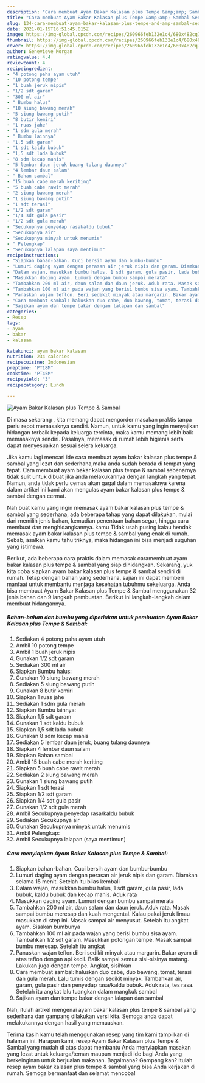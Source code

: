 ```yaml
---
description: "Cara membuat Ayam Bakar Kalasan plus Tempe &amp;amp; Sambal Sederhana Untuk Jualan"
title: "Cara membuat Ayam Bakar Kalasan plus Tempe &amp;amp; Sambal Sederhana Untuk Jualan"
slug: 134-cara-membuat-ayam-bakar-kalasan-plus-tempe-and-amp-sambal-sederhana-untuk-jualan
date: 2021-01-15T16:51:45.015Z
image: https://img-global.cpcdn.com/recipes/260966feb132e1c4/680x482cq70/ayam-bakar-kalasan-plus-tempe-sambal-foto-resep-utama.jpg
thumbnail: https://img-global.cpcdn.com/recipes/260966feb132e1c4/680x482cq70/ayam-bakar-kalasan-plus-tempe-sambal-foto-resep-utama.jpg
cover: https://img-global.cpcdn.com/recipes/260966feb132e1c4/680x482cq70/ayam-bakar-kalasan-plus-tempe-sambal-foto-resep-utama.jpg
author: Genevieve Morgan
ratingvalue: 4.4
reviewcount: 4
recipeingredient:
- "4 potong paha ayam utuh"
- "10 potong tempe"
- "1 buah jeruk nipis"
- "1/2 sdt garam"
- "300 ml air"
- " Bumbu halus"
- "10 siung bawang merah"
- "5 siung bawang putih"
- "8 butir kemiri"
- "1 ruas jahe"
- "1 sdm gula merah"
- " Bumbu lainnya"
- "1,5 sdt garam"
- "1 sdt kaldu bubuk"
- "1,5 sdt lada bubuk"
- "8 sdm kecap manis"
- "5 lembar daun jeruk buang tulang daunnya"
- "4 lembar daun salam"
- " Bahan sambal"
- "15 buah cabe merah keriting"
- "5 buah cabe rawit merah"
- "2 siung bawang merah"
- "1 siung bawang putih"
- "1 sdt terasi"
- "1/2 sdt garam"
- "1/4 sdt gula pasir"
- "1/2 sdt gula merah"
- "Secukupnya penyedap rasakaldu bubuk"
- "Secukupnya air"
- "Secukupnya minyak untuk menumis"
- " Pelengkap"
- "Secukupnya lalapan saya mentimun"
recipeinstructions:
- "Siapkan bahan-bahan. Cuci bersih ayam dan bumbu-bumbu"
- "Lumuri daging ayam dengan perasan air jeruk nipis dan garam. Diamkan selama 15 menit. Setelah itu bilas kembali"
- "Dalam wajan, masukkan bumbu halus, 1 sdt garam, gula pasir, lada bubuk, kaldu bubuk dan kecap manis. Aduk rata"
- "Masukkan daging ayam. Lumuri dengan bumbu sampai merata"
- "Tambahkan 200 ml air, daun salam dan daun jeruk. Aduk rata. Masak sampai bumbu meresap dan kuah mengental. Kalau pakai jeruk limau masukkan di step ini. Masak sampai air menyusut. Setelah itu angkat ayam. Sisakan bumbunya"
- "Tambahkan 100 ml air pada wajan yang berisi bumbu sisa ayam. Tambahkan 1/2 sdt garam. Masukkan potongan tempe. Masak sampai bumbu meresap. Setelah itu angkat"
- "Panaskan wajan teflon. Beri sedikit minyak atau margarin. Bakar ayam di atas teflon dengan api kecil. Balik sampai semua sisi-sisinya matang. Lakukan juga dengan tempe. Angkat, sisihkan"
- "Cara membuat sambal: haluskan duo cabe, duo bawang, tomat, terasi dan gula merah. Lalu tumis dengan sedikit minyak. Tambahkan air, garam, gula pasir dan penyedap rasa/kaldu bubuk. Aduk rata, tes rasa. Setelah itu angkat lalu tuangkan dalam mangkuk sambal"
- "Sajikan ayam dan tempe bakar dengan lalapan dan sambal"
categories:
- Resep
tags:
- ayam
- bakar
- kalasan

katakunci: ayam bakar kalasan 
nutrition: 234 calories
recipecuisine: Indonesian
preptime: "PT18M"
cooktime: "PT45M"
recipeyield: "3"
recipecategory: Lunch

---
```



![Ayam Bakar Kalasan plus Tempe &amp; Sambal](https://img-global.cpcdn.com/recipes/260966feb132e1c4/680x482cq70/ayam-bakar-kalasan-plus-tempe-sambal-foto-resep-utama.jpg)

Di masa  sekarang , kita memang dapat mengorder masakan praktis tanpa perlu repot memasaknya sendiri. Namun, untuk kamu yang ingin menyajikan hidangan terbaik kepada keluarga tercinta, maka kamu memang lebih baik memasaknya sendiri. Pasalnya, memasak di rumah lebih higienis serta dapat menyesuaikan sesuai selera keluarga.

Jika kamu lagi mencari ide cara membuat ayam bakar kalasan plus tempe &amp; sambal yang lezat dan sederhana,maka anda sudah berada di tempat yang tepat. Cara membuat ayam bakar kalasan plus tempe &amp; sambal  sebenarnya tidak sulit untuk dibuat jika anda melakukannya dengan langkah yang tepat. Namun, anda tidak perlu cemas akan gagal dalam memasaknya 
karena dalam artikel ini kami akan mengulas ayam bakar kalasan plus tempe &amp; sambal dengan cermat.  



Nah buat kamu yang ingin memasak ayam bakar kalasan plus tempe &amp; sambal yang sederhana, ada beberapa tahap yang dapat dilakukan, mulai dari memilih jenis bahan, kemudian penentuan bahan segar, hingga cara membuat dan menghidangkannya. kamu Tidak usah pusing kalau hendak memasak ayam bakar kalasan plus tempe &amp; sambal yang enak di rumah. Sebab, asalkan kamu  tahu triknya, maka hidangan ini bisa menjadi suguhan yang istimewa.

Berikut, ada beberapa cara praktis  dalam memasak caramembuat ayam bakar kalasan plus tempe &amp; sambal yang siap dihidangkan. Sekarang, yuk kita coba siapkan ayam bakar kalasan plus tempe &amp; sambal sendiri di rumah. Tetap dengan bahan yang sederhana, sajian ini dapat memberi manfaat untuk membantu menjaga kesehatan tubuhmu sekeluarga. Anda bisa membuat Ayam Bakar Kalasan plus Tempe &amp; Sambal menggunakan 32 jenis bahan dan 9 langkah pembuatan. Berikut ini langkah-langkah dalam membuat hidangannya.

<!--inarticleads1-->

##### Bahan-bahan dan bumbu yang diperlukan untuk pembuatan Ayam Bakar Kalasan plus Tempe &amp; Sambal:

1. Sediakan 4 potong paha ayam utuh
1. Ambil 10 potong tempe
1. Ambil 1 buah jeruk nipis
1. Gunakan 1/2 sdt garam
1. Sediakan 300 ml air
1. Siapkan  Bumbu halus:
1. Gunakan 10 siung bawang merah
1. Sediakan 5 siung bawang putih
1. Gunakan 8 butir kemiri
1. Siapkan 1 ruas jahe
1. Sediakan 1 sdm gula merah
1. Siapkan  Bumbu lainnya:
1. Siapkan 1,5 sdt garam
1. Gunakan 1 sdt kaldu bubuk
1. Siapkan 1,5 sdt lada bubuk
1. Gunakan 8 sdm kecap manis
1. Sediakan 5 lembar daun jeruk, buang tulang daunnya
1. Siapkan 4 lembar daun salam
1. Siapkan  Bahan sambal
1. Ambil 15 buah cabe merah keriting
1. Siapkan 5 buah cabe rawit merah
1. Sediakan 2 siung bawang merah
1. Gunakan 1 siung bawang putih
1. Siapkan 1 sdt terasi
1. Siapkan 1/2 sdt garam
1. Siapkan 1/4 sdt gula pasir
1. Gunakan 1/2 sdt gula merah
1. Ambil Secukupnya penyedap rasa/kaldu bubuk
1. Sediakan Secukupnya air
1. Gunakan Secukupnya minyak untuk menumis
1. Ambil  Pelengkap:
1. Ambil Secukupnya lalapan (saya mentimun)




<!--inarticleads2-->

##### Cara menyiapkan Ayam Bakar Kalasan plus Tempe &amp; Sambal:

1. Siapkan bahan-bahan. Cuci bersih ayam dan bumbu-bumbu
1. Lumuri daging ayam dengan perasan air jeruk nipis dan garam. Diamkan selama 15 menit. Setelah itu bilas kembali
1. Dalam wajan, masukkan bumbu halus, 1 sdt garam, gula pasir, lada bubuk, kaldu bubuk dan kecap manis. Aduk rata
1. Masukkan daging ayam. Lumuri dengan bumbu sampai merata
1. Tambahkan 200 ml air, daun salam dan daun jeruk. Aduk rata. Masak sampai bumbu meresap dan kuah mengental. Kalau pakai jeruk limau masukkan di step ini. Masak sampai air menyusut. Setelah itu angkat ayam. Sisakan bumbunya
1. Tambahkan 100 ml air pada wajan yang berisi bumbu sisa ayam. Tambahkan 1/2 sdt garam. Masukkan potongan tempe. Masak sampai bumbu meresap. Setelah itu angkat
1. Panaskan wajan teflon. Beri sedikit minyak atau margarin. Bakar ayam di atas teflon dengan api kecil. Balik sampai semua sisi-sisinya matang. Lakukan juga dengan tempe. Angkat, sisihkan
1. Cara membuat sambal: haluskan duo cabe, duo bawang, tomat, terasi dan gula merah. Lalu tumis dengan sedikit minyak. Tambahkan air, garam, gula pasir dan penyedap rasa/kaldu bubuk. Aduk rata, tes rasa. Setelah itu angkat lalu tuangkan dalam mangkuk sambal
1. Sajikan ayam dan tempe bakar dengan lalapan dan sambal




Nah, itulah artikel mengenai  ayam bakar kalasan plus tempe &amp; sambal  yang sederhana dan gampang dilakukan versi kita. Semoga anda dapat melakukannya dengan hasil yang memuaskan. 

Terima kasih kamu telah menggunakan resep yang tim kami tampilkan di halaman ini. Harapan kami, resep  Ayam Bakar Kalasan plus Tempe &amp; Sambal yang mudah di atas dapat membantu Anda menyiapkan masakan yang lezat untuk keluarga/teman maupun menjadi ide bagi Anda yang berkeinginan untuk berjualan makanan. Bagaimana? Gampang kan? Itulah resep ayam bakar kalasan plus tempe &amp; sambal yang bisa Anda kerjakan di rumah. Semoga bermanfaat dan selamat mencoba!

